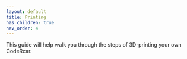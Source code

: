 ```yaml
---
layout: default
title: Printing
has_children: true
nav_order: 4
---
```


This guide will help walk you through the steps of 3D-printing your own CodeRcar.
